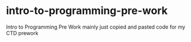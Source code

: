 # intro-to-programming-pre-work
Intro to Programming Pre Work
mainly just copied and pasted code for my CTD prework
